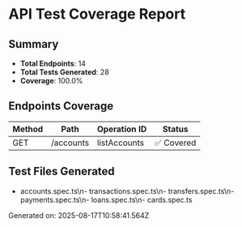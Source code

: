 # API Test Coverage Report

## Summary
- **Total Endpoints**: 14
- **Total Tests Generated**: 28
- **Coverage**: 100.0%

## Endpoints Coverage

| Method | Path | Operation ID | Status |
|--------|------|--------------|--------|
| GET | /accounts | listAccounts | ✅ Covered |\n| POST | /accounts | createAccount | ✅ Covered |\n| GET | /accounts/{accountId} | getAccount | ✅ Covered |\n| PATCH | /accounts/{accountId} | updateAccount | ✅ Covered |\n| GET | /accounts/{accountId}/transactions | getAccountTransactions | ✅ Covered |\n| POST | /transfers | createTransfer | ✅ Covered |\n| GET | /transfers/{transferId} | getTransfer | ✅ Covered |\n| DELETE | /transfers/{transferId} | cancelTransfer | ✅ Covered |\n| GET | /payments/bills | getBillPayments | ✅ Covered |\n| POST | /payments/bills | scheduleBillPayment | ✅ Covered |\n| GET | /loans | getLoans | ✅ Covered |\n| POST | /loans/{loanId}/payments | makeLoanPayment | ✅ Covered |\n| GET | /cards | getCards | ✅ Covered |\n| POST | /cards/{cardId}/block | blockCard | ✅ Covered |

## Test Files Generated
- accounts.spec.ts\n- transactions.spec.ts\n- transfers.spec.ts\n- payments.spec.ts\n- loans.spec.ts\n- cards.spec.ts

Generated on: 2025-08-17T10:58:41.564Z
